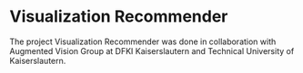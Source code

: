 # Visualization Recommender

The project Visualization Recommender was done in collaboration with Augmented Vision Group at DFKI Kaiserslautern and Technical University of Kaiserslautern.
